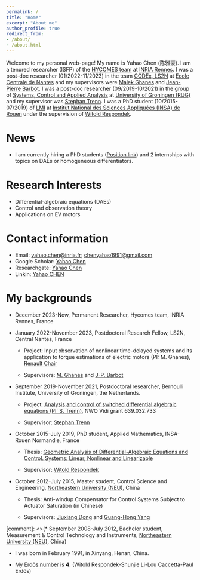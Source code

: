 ```yaml
---
permalink: /
title: "Home"
excerpt: "About me"
author_profile: true
redirect_from: 
- /about/
- /about.html
---
```


Welcome to my personal web-page! My name is Yahao Chen (陈雅豪). I am a tenured researcher (ISFP) of the [HYCOMES team](https://team.inria.fr/hycomes/) at [INRIA Rennes](https://www.inria.fr/fr/centre-inria-universite-rennes). I was a post-doc  researcher (01/2022-11/2023) in the team [CODEx, LS2N](https://www.ls2n.fr/equipe/codex/) at [Ecole Centrale de Nantes](https://www.ec-nantes.fr/english-version) and my supervisors were [Malek Ghanes](https://scholar.google.com/citations?user=SkrL_TYAAAAJ&hl=en&oi=ao) and [Jean-Pierre Barbot](https://scholar.google.com/citations?user=MKZlpIUAAAAJ&hl=en&oi=ao). 
I was a post-doc researcher (09/2019-10/2021) in the group of [Systems, Control and Applied Analysis](https://www.rug.nl/staff/departments/11710) at [University of Groningen (RUG)](https://www.rug.nl/) and my supervisor was [Stephan Trenn](https://stephantrenn.net/). I was a PhD student (10/2015-07/2019) of [LMI](http://lmi.insa-rouen.fr/) at [Institut National des Sciences Appliquées (INSA) de Rouen](https://www.insa-rouen.fr/) under the supervision of [Witold Respondek](http://lmi.insa-rouen.fr/9-membres/professeurs/19-respondek-witold.html).

News
======
* I am currently hiring a PhD students ([Position link](https://jobs.inria.fr/public/classic/fr/offres)) and 2 internships with topics on DAEs or homogeneous differentiators.

Research Interests
======
* Differential-algebraic equations (DAEs)
* Control and observation theory
* Applications on EV motors
 
Contact information
======
* Email: yahao.chen@inria.fr;  chenyahao1991@gmail.com
* Google Scholar: [Yahao Chen](https://scholar.google.com/citations?user=HYx4khcAAAAJ&hl=en&authuser=1)
* Researchgate:  [Yahao Chen](https://www.researchgate.net/profile/Yahao-Chen)
* Linkin: [Yahao CHEN](https://www.linkedin.com/in/%E9%9B%85%E8%B1%AA-%E9%99%88-81639113a/)

My backgrounds
======
* December 2023-Now, Permanent Researcher, Hycomes team, INRIA Rennes, France


* January 2022-November 2023, Postdoctoral Research Fellow, LS2N, Central Nantes, France

    - Project: Input observation of nonlinear time-delayed systems and its application
to torque estimations of electric motors  (PI: M. Ghanes), [Renault Chair](https://renault-chair.ec-nantes.fr/)

    - Supervisors: [M. Ghanes](https://scholar.google.com/citations?user=SkrL_TYAAAAJ&hl=en&oi=ao) and [J-P. Barbot](https://scholar.google.com/citations?user=MKZlpIUAAAAJ&hl=en&oi=ao)

* September 2019-November 2021, Postdoctoral researcher, Bernoulli Institute, University of Groningen, the Netherlands.

    - Project: [Analysis and control of switched differential algebraic equations  (PI: S. Trenn)](https://stephantrenn.net/analysis-and-control-of-switched-differential-algebraic-equations/), NWO Vidi grant 639.032.733

    - Supervisor: [Stephan Trenn](https://stephantrenn.net/)

* October 2015-July 2019,  PhD student, Applied Mathematics, INSA-Rouen Normandie, France

    - Thesis: [Geometric Analysis of Differential-Algebraic Equations and Control. Systems: Linear, Nonlinear and Linearizable](https://www.theses.fr/2019NORMIR04.pdf)

    - Supervisor: [Witold Respondek](http://lmi.insa-rouen.fr/9-membres/professeurs/19-respondek-witold.html)

* October 2012-July 2015, Master student, Control Science and Engineering, [Northeastern University (NEU)](http://english.neu.edu.cn/), China

    - Thesis: Anti-windup Compensator for Control Systems Subject to Actuator Saturation (in Chinese)

    - Supervisors: [Jiuxiang Dong](http://faculty.neu.edu.cn/ise/dongjiuxiang/DongHomePage.htm) and [Guang-Hong Yang](http://faculty.neu.edu.cn/ise/yangguanghong/) 

[comment]: <>(* September 2008-July 2012, Bachelor student, Measurement & Control Technology and Instruments, [Northeastern University (NEU)](http://english.neu.edu.cn/), China)

* I was born in February 1991, in Xinyang, Henan, China. 

* My [Erdős number](https://en.wikipedia.org/wiki/Erd%C5%91s_number) is **4**. (Witold Respondek-Shunjie Li-Lou Caccetta-Paul Erdős)
